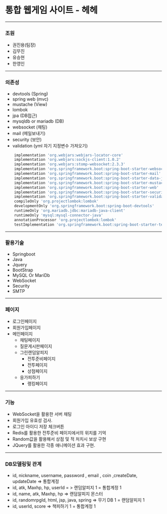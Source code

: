 # 통합 웹게임 사이트  - 헤헤
---
### 조원
- 권진용(팀장)
- 김무진
- 유승현
- 한영인
---
### 의존성
- devtools (Spring)
- spring web (mvc)
- mustache (View)
- lombok 
- jpa (DB접근)
- mysqldb or mariadb (DB)
- websocket (채팅)
- mail (메일보내기)
- security (보안)
- validation (yml 자기 지정변수 가져오기)
``` gradle
    implementation 'org.webjars:webjars-locator-core'
	implementation 'org.webjars:sockjs-client:1.0.2'
	implementation 'org.webjars:stomp-websocket:2.3.3'
	implementation 'org.springframework.boot:spring-boot-starter-websocket'
	implementation 'org.springframework.boot:spring-boot-starter-mail'
	implementation 'org.springframework.boot:spring-boot-starter-data-jpa'
	implementation 'org.springframework.boot:spring-boot-starter-mustache'
	implementation 'org.springframework.boot:spring-boot-starter-web'
	implementation 'org.springframework.boot:spring-boot-starter-security'
	implementation 'org.springframework.boot:spring-boot-starter-validation'
	compileOnly 'org.projectlombok:lombok'
	developmentOnly 'org.springframework.boot:spring-boot-devtools'
	runtimeOnly 'org.mariadb.jdbc:mariadb-java-client'
	runtimeOnly 'mysql:mysql-connector-java'
	annotationProcessor 'org.projectlombok:lombok'
	testImplementation 'org.springframework.boot:spring-boot-starter-test'
```
---
### 활용기술
- Springboot 
- Java
- Jquery
- BootStrap
- MySQL Or MariDb
- WebSocket
- Security
- SMTP
---
### 페이지 
+ 로그인페이지
+ 회원가입페이지
+ 메인페이지
    + 채팅페이지
    + 질문게시판페이지
    + 그린랜덤알피지
        + 전투준비페이지
        + 전투페이지
        + 상점페이지
    + 응가피하기
        + 랭킹페이지
---
### 기능
- WebSocket을 활용한 서버 채팅
- 회원가입 유효성 검사.
- 로그인 아이디 저장 체크버튼
- Redis를 활용한 전투준비 페이지에서의 위치를 기억
- Random값을 활용해서 상점 및 적 처치시 보상 구현
- JQuery를 활용한 각종 애니메이션 효과 구현.
---
### DB모델링및 관계
- id, nickname, username, password , email , coin ,createDate, updateDate => 통합계정
- id, atk, Maxhp, hp, userId = > 랜덤알피지 1 = 통합계정 1
- id, name, atk, Maxhp, hp => 랜덤알피지 몬스터
- id, randomrpgId, html, jsp, java, spring => 무기 DB 1 = 랜덤알피지 1
- id, userId, score => 책피하기 1 = 통합계정 1